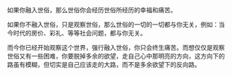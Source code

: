 如果你融入世俗，那么世俗你会经历世俗所经历的幸福和痛苦。

如果你不融入世俗，只是观察世俗，那么世俗的一切的一切都与你无关，例如：当今时代的房价、彩礼、等等社会问题，都与你无关。

而今你已经开始观察这个世界，强行融入世俗，你只会终生痛苦。而想仅仅是观察世俗又有一些困难，你要脱掉多余的欲望，走自己心中那明亮的方向，这方向下的路虽有模糊，但切实是自己应该走的大路，而不是多余欲望下的反向路。